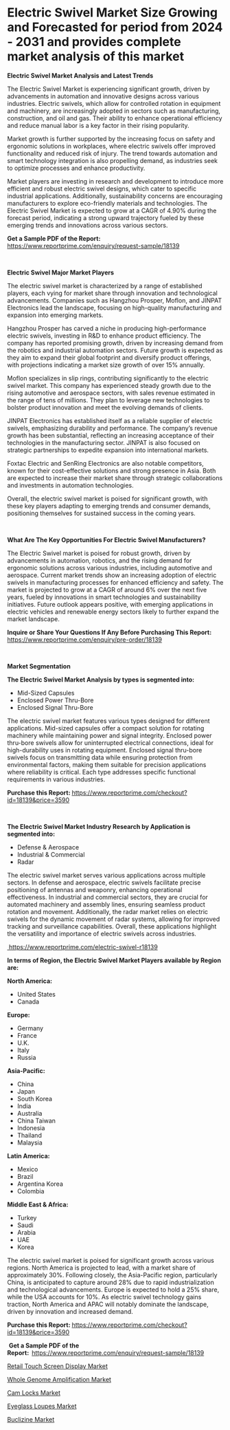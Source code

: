 <p><h1>Electric Swivel Market Size Growing and Forecasted for period from 2024 - 2031 and provides complete market analysis of this market</h1></p><p><strong>Electric Swivel Market Analysis and Latest Trends</strong></p>
<p><p>The Electric Swivel Market is experiencing significant growth, driven by advancements in automation and innovative designs across various industries. Electric swivels, which allow for controlled rotation in equipment and machinery, are increasingly adopted in sectors such as manufacturing, construction, and oil and gas. Their ability to enhance operational efficiency and reduce manual labor is a key factor in their rising popularity.</p><p>Market growth is further supported by the increasing focus on safety and ergonomic solutions in workplaces, where electric swivels offer improved functionality and reduced risk of injury. The trend towards automation and smart technology integration is also propelling demand, as industries seek to optimize processes and enhance productivity.</p><p>Market players are investing in research and development to introduce more efficient and robust electric swivel designs, which cater to specific industrial applications. Additionally, sustainability concerns are encouraging manufacturers to explore eco-friendly materials and technologies. The Electric Swivel Market is expected to grow at a CAGR of 4.90% during the forecast period, indicating a strong upward trajectory fueled by these emerging trends and innovations across various sectors.</p></p>
<p><strong>Get a Sample PDF of the Report:&nbsp;</strong> <a href="https://www.reportprime.com/enquiry/request-sample/18139?utm_campaign=34&utm_medium=2&utm_source=Github&utm_content=ia&utm_term=20112024&utm_id=electric-swivel">https://www.reportprime.com/enquiry/request-sample/18139</a></p>
<p>&nbsp;</p>
<p><strong>Electric Swivel Major Market Players</strong></p>
<p><p>The electric swivel market is characterized by a range of established players, each vying for market share through innovation and technological advancements. Companies such as Hangzhou Prosper, Moflon, and JINPAT Electronics lead the landscape, focusing on high-quality manufacturing and expansion into emerging markets.</p><p>Hangzhou Prosper has carved a niche in producing high-performance electric swivels, investing in R&D to enhance product efficiency. The company has reported promising growth, driven by increasing demand from the robotics and industrial automation sectors. Future growth is expected as they aim to expand their global footprint and diversify product offerings, with projections indicating a market size growth of over 15% annually.</p><p>Moflon specializes in slip rings, contributing significantly to the electric swivel market. This company has experienced steady growth due to the rising automotive and aerospace sectors, with sales revenue estimated in the range of tens of millions. They plan to leverage new technologies to bolster product innovation and meet the evolving demands of clients.</p><p>JINPAT Electronics has established itself as a reliable supplier of electric swivels, emphasizing durability and performance. The company’s revenue growth has been substantial, reflecting an increasing acceptance of their technologies in the manufacturing sector. JINPAT is also focused on strategic partnerships to expedite expansion into international markets.</p><p>Foxtac Electric and SenRing Electronics are also notable competitors, known for their cost-effective solutions and strong presence in Asia. Both are expected to increase their market share through strategic collaborations and investments in automation technologies.</p><p>Overall, the electric swivel market is poised for significant growth, with these key players adapting to emerging trends and consumer demands, positioning themselves for sustained success in the coming years.</p></p>
<p>&nbsp;</p>
<p><strong>What Are The Key Opportunities For Electric Swivel Manufacturers?</strong></p>
<p><p>The Electric Swivel market is poised for robust growth, driven by advancements in automation, robotics, and the rising demand for ergonomic solutions across various industries, including automotive and aerospace. Current market trends show an increasing adoption of electric swivels in manufacturing processes for enhanced efficiency and safety. The market is projected to grow at a CAGR of around 6% over the next five years, fueled by innovations in smart technologies and sustainability initiatives. Future outlook appears positive, with emerging applications in electric vehicles and renewable energy sectors likely to further expand the market landscape.</p></p>
<p><strong>Inquire or Share Your Questions If Any Before Purchasing This Report:</strong> <a href="https://www.reportprime.com/enquiry/pre-order/18139?utm_campaign=34&utm_medium=2&utm_source=Github&utm_content=ia&utm_term=20112024&utm_id=electric-swivel">https://www.reportprime.com/enquiry/pre-order/18139</a></p>
<p>&nbsp;</p>
<p><strong>Market Segmentation</strong></p>
<p><strong>The Electric Swivel Market Analysis by types is segmented into:</strong></p>
<p><ul><li>Mid-Sized Capsules</li><li>Enclosed Power Thru-Bore</li><li>Enclosed Signal Thru-Bore</li></ul></p>
<p><p>The electric swivel market features various types designed for different applications. Mid-sized capsules offer a compact solution for rotating machinery while maintaining power and signal integrity. Enclosed power thru-bore swivels allow for uninterrupted electrical connections, ideal for high-durability uses in rotating equipment. Enclosed signal thru-bore swivels focus on transmitting data while ensuring protection from environmental factors, making them suitable for precision applications where reliability is critical. Each type addresses specific functional requirements in various industries.</p></p>
<p><strong>Purchase this Report:&nbsp;</strong><a href="https://www.reportprime.com/checkout?id=18139&price=3590&utm_campaign=34&utm_medium=2&utm_source=Github&utm_content=ia&utm_term=20112024&utm_id=electric-swivel">https://www.reportprime.com/checkout?id=18139&price=3590</a></p>
<p>&nbsp;</p>
<p><strong>The Electric Swivel Market Industry Research by Application is segmented into:</strong></p>
<p><ul><li>Defense & Aerospace</li><li>Industrial & Commercial</li><li>Radar</li></ul></p>
<p><p>The electric swivel market serves various applications across multiple sectors. In defense and aerospace, electric swivels facilitate precise positioning of antennas and weaponry, enhancing operational effectiveness. In industrial and commercial sectors, they are crucial for automated machinery and assembly lines, ensuring seamless product rotation and movement. Additionally, the radar market relies on electric swivels for the dynamic movement of radar systems, allowing for improved tracking and surveillance capabilities. Overall, these applications highlight the versatility and importance of electric swivels across industries.</p></p>
<p><a href="https://www.reportprime.com/electric-swivel-r18139?utm_campaign=34&utm_medium=2&utm_source=Github&utm_content=ia&utm_term=20112024&utm_id=electric-swivel">&nbsp;https://www.reportprime.com/electric-swivel-r18139</a></p>
<p><strong>In terms of Region, the Electric Swivel Market Players available by Region are:</strong></p>
<p>
    <p> <strong> North America: </strong>
        <ul>
            <li>United States</li>
            <li>Canada</li>
        </ul>
        </p> 
    <p> <strong> Europe: </strong>
        <ul>
            <li>Germany</li>
            <li>France</li>
            <li>U.K.</li>
            <li>Italy</li>
            <li>Russia</li>
        </ul>
        </p> 
    <p> <strong> Asia-Pacific: </strong>
        <ul>
            <li>China</li>
            <li>Japan</li>
            <li>South Korea</li>
            <li>India</li>
            <li>Australia</li>
            <li>China Taiwan</li>
            <li>Indonesia</li>
            <li>Thailand</li>
            <li>Malaysia</li>
        </ul>
        </p> 
    <p> <strong> Latin America: </strong>
        <ul>
            <li>Mexico</li>
            <li>Brazil</li>
            <li>Argentina Korea</li>
            <li>Colombia</li>
        </ul>
        </p> 
    <p> <strong> Middle East & Africa: </strong>
        <ul>
            <li>Turkey</li>
            <li>Saudi</li>
            <li>Arabia</li>
            <li>UAE</li>
            <li>Korea</li>
        </ul>
    </p>
    </p>
<p><p>The electric swivel market is poised for significant growth across various regions. North America is projected to lead, with a market share of approximately 30%. Following closely, the Asia-Pacific region, particularly China, is anticipated to capture around 28% due to rapid industrialization and technological advancements. Europe is expected to hold a 25% share, while the USA accounts for 10%. As electric swivel technology gains traction, North America and APAC will notably dominate the landscape, driven by innovation and increased demand.</p></p>
<p><strong>Purchase this Report: </strong><a href="https://www.reportprime.com/checkout?id=18139&price=3590&utm_campaign=34&utm_medium=2&utm_source=Github&utm_content=ia&utm_term=20112024&utm_id=electric-swivel">https://www.reportprime.com/checkout?id=18139&price=3590</a></p>
<p>&nbsp;<strong>Get a Sample PDF of the Report:&nbsp;&nbsp;</strong><a href="https://www.reportprime.com/enquiry/request-sample/18139?utm_campaign=34&utm_medium=2&utm_source=Github&utm_content=ia&utm_term=20112024&utm_id=electric-swivel">https://www.reportprime.com/enquiry/request-sample/18139</a></p>
<p><strong></strong></p>
<p><p><a href="https://github.com/mabutironaldo/Market-Research-Report-List-6/blob/main/retail-touch-screen-display-market.md?utm_campaign=34&utm_medium=2&utm_source=Github&utm_content=ia&utm_term=20112024&utm_id=electric-swivel">Retail Touch Screen Display Market</a></p><p><a href="https://www.linkedin.com/pulse/123-cagr-whole-genome-amplification-market-2024-2031-growth-hilwc?utm_campaign=34&utm_medium=2&utm_source=Github&utm_content=ia&utm_term=20112024&utm_id=electric-swivel">Whole Genome Amplification Market</a></p><p><a href="https://github.com/AshikRahman991/Market-Research-Report-List-1/blob/main/cam-locks-market.md?utm_campaign=34&utm_medium=2&utm_source=Github&utm_content=ia&utm_term=20112024&utm_id=electric-swivel">Cam Locks Market</a></p><p><a href="https://www.linkedin.com/pulse/key-insights-eyeglass-loupes-market-stakeholder-perspectives-phpne?utm_campaign=34&utm_medium=2&utm_source=Github&utm_content=ia&utm_term=20112024&utm_id=electric-swivel">Eyeglass Loupes Market</a></p><p><a href="https://issuu.com/reportprime-2/docs/buclizine-market-size-2030.pptx_206799a4817c63?utm_campaign=34&utm_medium=2&utm_source=Github&utm_content=ia&utm_term=20112024&utm_id=electric-swivel">Buclizine Market</a></p></p>